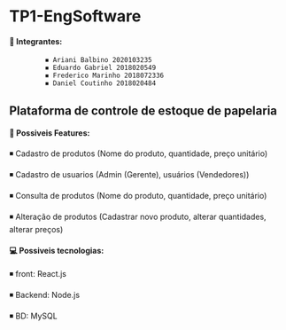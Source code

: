 # TP1-EngSoftware
 #### 💬 Integrantes: 

             ◾ Ariani Balbino 2020103235
             ◾ Eduardo Gabriel 2018020549            
             ◾ Frederico Marinho 2018072336             
             ◾ Daniel Coutinho 2018020484
             
## Plataforma de controle de estoque de papelaria

#### 📌 Possiveis Features: 
◾ Cadastro de produtos (Nome do produto, quantidade, preço unitário)

◾ Cadastro de usuarios (Admin (Gerente), usuários (Vendedores))

◾ Consulta de produtos (Nome do produto, quantidade, preço unitário)

◾ Alteração de produtos (Cadastrar novo produto, alterar quantidades, alterar preços)


#### 💻 Possiveis tecnologias:
                 
 ◾  front: React.js
 
 ◾  Backend: Node.js
 
 ◾  BD: MySQL
          

